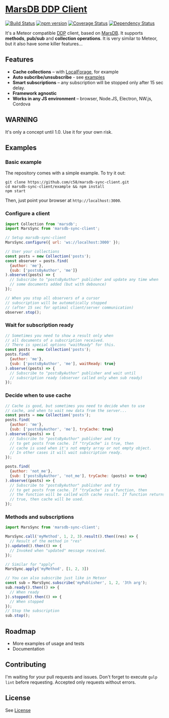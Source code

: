 [MarsDB DDP Client](https://github.com/c58/marsdb-sync-client)
=========

[![Build Status](https://travis-ci.org/c58/marsdb-sync-client.svg?branch=master)](https://travis-ci.org/c58/marsdb-sync-client)
[![npm version](https://badge.fury.io/js/marsdb-sync-client.svg)](https://www.npmjs.com/package/marsdb-sync-client)
[![Coverage Status](https://coveralls.io/repos/c58/marsdb-sync-client/badge.svg?branch=master&service=github)](https://coveralls.io/github/c58/marsdb-sync-client?branch=master)
[![Dependency Status](https://david-dm.org/c58/marsdb-sync-client.svg)](https://david-dm.org/c58/marsdb-sync-client)

It's a Meteor compatible [DDP](https://github.com/meteor/meteor/blob/devel/packages/ddp/DDP.md) client, based on [MarsDB](https://github.com/c58/marsdb). It supports **methods**, **pub/sub** and **collection operations**. It is very similar to Meteor, but it also have some killer features...

## Features

* **Cache collections** – with [LocalForage](https://github.com/c58/marsdb-localforage), for example
* **Auto subcribe/unsubscribe** - see [examples](https://github.com/c58/marsdb-sync-client#examples)
* **Smart subscriptions** – any subscription will be stopped only after 15 sec delay.
* **Framework agnostic**
* **Works in any JS environment** – browser, Node.JS, Electron, NW.js, Cordova

## WARNING

It's only a concept until 1.0. Use it for your own risk.

## Examples

### Basic example
The repository comes with a simple example. To try it out:

```
git clone https://github.com/c58/marsdb-sync-client.git
cd marsdb-sync-client/example && npm install
npm start
```

Then, just point your browser at `http://localhost:3000`.

### Configure a client
```javascript
import Collection from 'marsdb';
import MarsSync from 'marsdb-sync-client';

// Setup marsdb-sync-client
MarsSync.configure({ url: 'ws://localhost:3000' });

// User your collections
const posts = new Collection('posts');
const observer = posts.find(
  {author: 'me'},
  {sub: ['postsByAuthor', 'me']}
).observe((posts) => {
  // Subscribe to "postsByAuthor" publisher and update any time when
  // some documents added (but with debounce)
});

// When you stop all observers of a cursor
// subscription will be automatically stopped
// (after 15 sec for optimal client/server communication)
observer.stop();
```

### Wait for subscription ready
```javascript
// Sometimes you need to show a result only when
// all documents of a subscription received.
// There is special options "waitReady" for this.
const posts = new Collection('posts');
posts.find(
  {author: 'me'},
  {sub: ['postsByAuthor', 'me'], waitReady: true}
).observe((posts) => {
  // Subscribe to "postsByAuthor" publisher and wait until
  // subscription ready (observer called only when sub ready)
});
```

### Decide when to use cache
```javascript
// Cache is good, but sometimes you need to decide when to use
// cache, and when to wait new data from the server...
const posts = new Collection('posts');
posts.find(
  {author: 'me'},
  {sub: ['postsByAuthor', 'me'], tryCache: true}
).observe((posts) => {
  // Subscribe to "postsByAuthor" publisher and try
  // to get posts from cache. If "tryCache" is true, then
  // cache is used when it's not empty array or not empty object.
  // In other cases it will wait subscription ready.
});

posts.find(
  {author: 'not_me'},
  {sub: ['postsByAuthor', 'not_me'], tryCache: (posts) => true}
).observe((posts) => {
  // Subscribe to "postsByAuthor" publisher and try
  // to get posts from cache. If "tryCache" is a function, then
  // the function will be called with cache result. If function returns
  // true, then cache will be used.
});
```

### Methods and subscriptions
```javascript
import MarsSync from 'marsdb-sync-client';

MarsSync.call('myMethod', 1, 2, 3).result().then((res) => {
  // Result of the method in "res"
}).updated().then(() => {
  // Invoked when "updated" message received.
});

// Similar for "apply"
MarsSync.apply('myMethod', [1, 2, 3])

// You can also subscribe just like in Meteor
const sub = MarsSync.subscribe('myPublisher', 1, 2, '3th arg');
sub.ready().then(() => {
  // When ready
}).stopped().then(() => {
  // When stopped
});
// Stop the subscription
sub.stop();
```

## Roadmap
* More examples of usage and tests
* Documentation

## Contributing
I'm waiting for your pull requests and issues.
Don't forget to execute `gulp lint` before requesting. Accepted only requests without errors.

## License
See [License](LICENSE)

